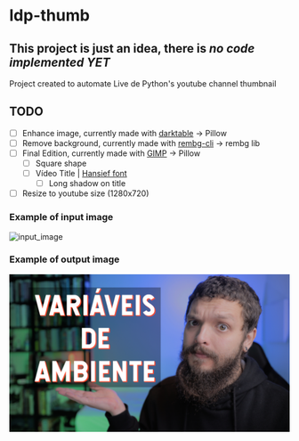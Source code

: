 # ldp-thumb

## This project is just an idea, there is *no code implemented YET*

Project created to automate Live de Python's youtube channel thumbnail

## TODO

- [ ] Enhance image, currently made with [darktable](https://www.darktable.org/) -> Pillow
- [ ] Remove background, currently made with [rembg-cli]((https://pypi.org/project/rembg/)) -> rembg lib
- [ ] Final Edition, currently made with [GIMP](https://www.gimp.org/) -> Pillow
  - [ ] Square shape
  - [ ] Vídeo Title | [Hansief font](https://www.dafont.com/hansief.font)
    - [ ] Long shadow on title
- [ ] Resize to youtube size (1280x720)

### Example of input image

![input_image](./images/input.JPG)

### Example of output image

![output_image](./images/output.png)
